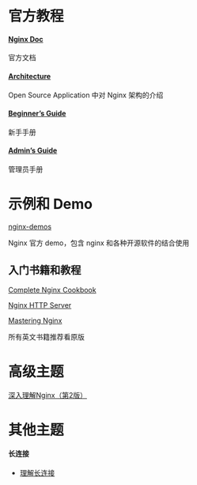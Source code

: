 # 官方教程

#### [Nginx Doc](http://nginx.org/cn/docs/)

官方文档

#### [Architecture](http://www.aosabook.org/en/nginx.html)

Open Source Application 中对 Nginx 架构的介绍

#### [Beginner’s Guide](http://nginx.org/en/docs/beginners_guide.html)

新手手册

#### [Admin’s Guide](https://www.nginx.com/resources/admin-guide/)

管理员手册

# 示例和 Demo

[nginx-demos](https://github.com/nginxinc/NGINX-Demos)

Nginx 官方 demo，包含 nginx 和各种开源软件的结合使用

## 入门书籍和教程

[Complete Nginx Cookbook](https://book.douban.com/subject/30269959/)

[Nginx HTTP Server](https://book.douban.com/subject/4925996/)

[Mastering Nginx](https://book.douban.com/subject/17802580/)

所有英文书籍推荐看原版

# 高级主题

[深入理解Nginx（第2版）](https://book.douban.com/subject/26745255/)

# 其他主题

#### 长连接

- [理解长连接](https://skyao.gitbooks.io/learning-nginx/content/documentation/keep_alive.html)


